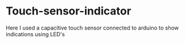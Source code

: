 # Touch-sensor-indicator
Here I used a capacitive touch sensor connected to arduino to show indications using LED's

